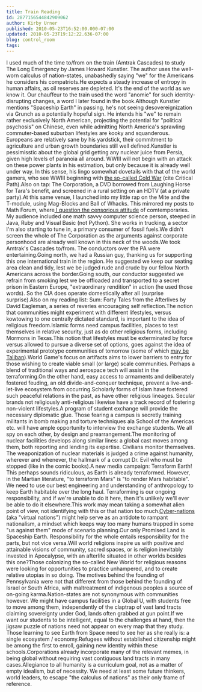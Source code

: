 ```yaml
---
title: Train Reading
id: 2877156544842909062
author: Kirby Urner
published: 2010-05-23T16:52:00.000-07:00
updated: 2010-05-23T19:12:22.636-07:00
blog: control_room
tags: 
---
```


[](http://www.flickr.com/photos/17157315@N00/4633215915/)I used much of the time to/from on the train (Amtrak Cascades) to study The Long Emergency by James Howard Kunstler. The author uses the well-worn calculus of nation-states, unabashedly saying "we" for the Americans he considers his compatriots.He expects a steady increase of entropy in human affairs, as oil reserves are depleted. It's the end of the world as we know it. Our chauffeur to the train used the word "anomie" for such identity-disrupting changes, a word I later found in the book.Although Kunstler mentions "Spaceship Earth" in passing, he's not seeing desovereignization via Grunch as a potentially hopeful sign.  He intends his "we" to remain rather exclusively North American, projecting the potential for "political psychosis" on Chinese, even while admitting North America's sprawling commuter-based suburban lifestyles are kooky and squanderous.  Europeans are relatively sane by his yardstick, their commitment to agriculture and urban growth boundaries still well defined.Kunstler is pessimisstic about the global grid getting any nuclear juice from Persia, given high levels of paranoia all around.  WWIII will not begin with an attack on these power plants in his estimation, but only because it is already well under way.  In this sense, his lingo somewhat dovetails with that of the world gamers, who see WWIII beginning with [the so-called Cold War](http://controlroom.blogspot.com/2008/05/teacher-training.html) (cite Critical Path).Also on tap:  The Corporation, a DVD borrowed from Laughing Horse for Tara's benefit, and screened in a rural setting on an HDTV (at a private party).At this same venue, I launched into my little rap on the Mite and the T-module, using Mag-Blocks and Ball of Whacks.  This mirrored my posts to Math Forum, where[ I question the censorious attitude](http://mathforum.org/kb/thread.jspa?threadID=2078323&tstart=0) of comtemporaries.  My audience included one math savvy computer science person, steeped in Java, Ruby and Visual Basic (not Python).  She works in trucking, a sector I'm also starting to tune in, a primary consumer of fossil fuels.We didn't screen the whole of The Corporation as the arguments against corporate personhood are already well known in this neck of the woods.We took Amtrak's Cascades to/from.  The conductors over the PA were entertaining.Going north, we had a Russian guy, thanking us for supporting this one international train in the region.  He suggested we keep our seating area clean and tidy, lest we be judged rude and crude by our fellow North Americans across the border.Going south, our conductor suggested we refrain from smoking lest we be offloaded and transported to a secret prison in Eastern Europe, "extraordinary rendition" in action (he used those words).  So the CIA does operate domestically after all (surprise surprise).Also on my reading list:  Sum:  Forty Tales from the Afterlives by David Eagleman, a series of reveries encouraging self reflection.The notion that communities might experiment with different lifestyles, versus kowtowing to one centrally dictated standard, is important to the idea of religious freedom.Islamic forms need campus facilities, places to test themselves in relative security, just as do other religious forms, including Mormons in Texas.This notion that lifestyles must be exterminated by force versus allowed to pursue a diverse set of options, goes against the idea of experimental prototype communities of tomorrow (some of which [may be Taliban](http://controlroom.blogspot.com/2009/05/bait-and-switch.html)).World Game's focus on artifacts aims to lower barriers to entry for those wishing to create viable small (or large) scale communities.  Perhaps a blend of traditional ways and aerospace tech will assist in the terraforming.On the other hand, easy access to armaments and deliberately fostered feuding, an old divide-and-conquer technique, prevent a live-and-let-live ecosystem from occurring.Scholarly forms of Islam have fostered such peaceful relations in the past, as have other religious lineages. Secular brands not religiously anti-religious likewise have a track record of fostering non-violent lifestyles.A program of student exchange will provide the necessary diplomatic glue.  Those fearing a campus is secretly training militants in bomb making and torture techniques ala School of the Americas etc. will have ample opportunity to interview the exchange students.  We all spy on each other, by design and prearrangement.The monitoring of nuclear facilities develops along similar lines: a global cast moves among them, both reporting and lending its expertise. Civilians monitor themselves.  The weaponization of nuclear materials is judged a crime against humanity, wherever and whenever, the hallmark of a corrupt Dr. Evil who must be stopped (like in the comic books).A new media campaign:  Terraform Earth! This perhaps sounds ridiculous, as Earth is already terraformed.  However, in the Martian literature, "to terraform Mars" is "to render Mars habitable". We need to use our best engineering and understanding of anthropology to keep Earth habitable over the long haul.  Terraforming is our ongoing responsibility, and if we're unable to do it here, then it's unlikely we'll ever be able to do it elsewhere.This work may mean taking a somewhat alien point of view, not identifying with this or that nation too much.[Cyber-nations](http://mybizmo.blogspot.com/2010/01/cyber-nations.html) (aka "virtual nations") might help serve as an antidote to rampant nationalism, a mindset which keeps way too many humans trapped in some "us against them" mode of scenario planning.Our only Promised Land is Spaceship Earth. Responsibility for the whole entails responsibility for the parts, but not vice versa.Will world religions inspire us with positive and attainable visions of community, sacred spaces, or is religion inevitably invested in Apocalypse, with an afterlife situated in other worlds besides this one?Those colonizing the so-called New World for religious reasons were looking for opportunities to practice unhampered, and to create relative utopias in so doing.  The motives behind the founding of Pennsylvania were not that different from those behind the founding of Israel or South Africa, with maltreatment of indigenous peoples a source of on-going karma.Nation-states are not synonymous with communities however.  We might have campus facilities in a Global U, with students free to move among them, independently of the claptrap of vast land tracts claiming sovereignty under God, lands often grabbed at gun point.If we want our students to be intelligent, equal to the challenges at hand, then the jigsaw puzzle of nations need not appear on every map that they study.  Those learning to see Earth from Space need to see her as she really is:  a single ecosystem / economy.Refugees without established citizenship might be among the first to enroll, gaining new identity within these schools.Corporations already incorporate many of the relevant memes, in being global without requiring vast contiguous land tracts in many cases.Allegiance to all humanity is a curriculum goal, not as a matter of empty idealism, but of necessity.  We need at least some future thinkers, world leaders, to escape "the calculus of nations" as their only frame of reference.